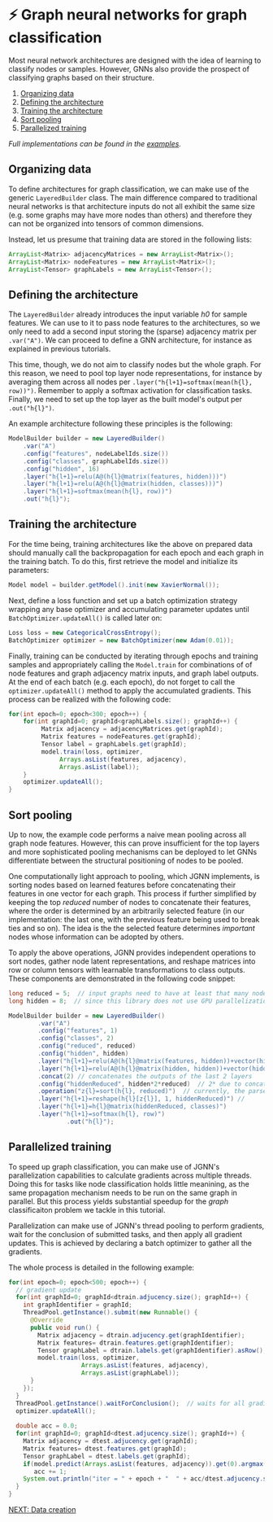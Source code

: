 # :zap: Graph neural networks for graph classification
Most neural network architectures are designed with the idea of learning to classify
nodes or samples. However, GNNs also provide the prospect of classifying graphs
based on their structure.

1. [Organizing data](#organizing-data)
2. [Defining the architecture](#defining-the-architecture)
3. [Training the architecture](#training-the-architecture)
4. [Sort pooling](#sort-pooling)
5. [Parallelized training](#parallelized-training)

*Full implementations can be found in the [examples](../JGNN/src/examples/graphClassification/SortPooling.java).*

## Organizing data

To define architectures for graph classification,
we can make use of the generic `LayeredBuilder` class. The main difference compared
to traditional neural networks is that architecture inputs do not all exhibit the 
same size (e.g. some graphs may have more nodes than others) and therefore they
can not be organized into tensors of common dimensions.

Instead, let us presume that training data are stored in the following lists:

```java	
ArrayList<Matrix> adjacencyMatrices = new ArrayList<Matrix>();
ArrayList<Matrix> nodeFeatures = new ArrayList<Matrix>();
ArrayList<Tensor> graphLabels = new ArrayList<Tensor>();
```

## Defining the architecture

The `LayeredBuilder` already introduces the input variable *h0* for sample features.
We can use to it to pass node features to the architectures, so we only need to add 
a second input storing the (sparse) adjacency matrix per `.var("A")`. We can proceed
to define a GNN architecture, for instance as explained in previous tutorials.

This time, though, we do not aim to classify nodes but the whole graph. For this reason,
we need to pool top layer node representations, for instance by averaging them
across all nodes per `.layer("h{l+1}=softmax(mean(h{l}, row))")`. Remember to apply
a softmax activation for classification tasks.
Finally, we need to set up the top layer as the built model's
output per `.out("h{l}")`. 

An example architecture following these principles is the following:

```java
ModelBuilder builder = new LayeredBuilder()
	.var("A")  
	.config("features", nodeLabelIds.size())
	.config("classes", graphLabelIds.size())
	.config("hidden", 16)
	.layer("h{l+1}=relu(A@(h{l}@matrix(features, hidden)))") 
	.layer("h{l+1}=relu(A@(h{l}@matrix(hidden, classes)))") 
	.layer("h{l+1}=softmax(mean(h{l}, row))")
	.out("h{l}"); 
```

## Training the architecture

For the time being, training architectures like the above on prepared data should
manually call the backpropagation for each epoch and each graph in the training
batch. To do this, first retrieve the model and initialize its parameters:

```java
Model model = builder.getModel().init(new XavierNormal());
```

Next, define a loss function and set up a batch optimization
strategy wrapping any base optimizer and accumulating parameter updates until
`BatchOptimizer.updateAll()` is called later on:

```java
Loss loss = new CategoricalCrossEntropy();
BatchOptimizer optimizer = new BatchOptimizer(new Adam(0.01));
```

Finally, training can be conducted by iterating through epochs and training samples
and appropriately calling the `Model.train` for combinations of of node features and graph
adjacency matrix inputs, and graph label outputs.
At the end of each batch (e.g. each epoch), do not forget
to call the `optimizer.updateAll()` method to apply the accumulated gradients. This
process can be realized with the following code:

```java
for(int epoch=0; epoch<300; epoch++) {
    for(int graphId=0; graphId<graphLabels.size(); graphId++) {
         Matrix adjacency = adjacencyMatrices.get(graphId);
         Matrix features = nodeFeatures.get(graphId);
         Tensor label = graphLabels.get(graphId);
         model.train(loss, optimizer, 
              Arrays.asList(features, adjacency), 
              Arrays.asList(label));
    }
    optimizer.updateAll();
}
```

## Sort pooling

Up to now, the example code performs a naive mean pooling across all graph
node features. However, this can prove insufficient for the top layers and
more sophisticated pooling mechanisms can be deployed to let GNNs differentiate
between the structural positioning of nodes to be pooled. 

One computationally light approach to pooling, which JGNN implements, is sorting
nodes based on learned features before concatenating their features in one
vector for each graph. This process if further simplified by keeping the top *reduced*
number of nodes to concatenate their features, where the order is determined by
an arbitrarily selected feature (in our implementation: the last one, with the previous
feature being used to break ties and so on). The idea is the the selected feature
determines *important* nodes whose information can be adopted by others.

To apply the above operations, JGNN provides independent operations to sort nodes, gather
node latent representations, and reshape matrices into row or column tensors with
learnable transformations to class outputs. These components are demonstrated in the 
following code snippet:

```java
long reduced = 5;  // input graphs need to have at least that many nodes,  lower values decrease accuracy
long hidden = 8;  // since this library does not use GPU parallelization, many latent dims reduce speed

ModelBuilder builder = new LayeredBuilder()        
        .var("A")  
        .config("features", 1)
        .config("classes", 2)
        .config("reduced", reduced)
        .config("hidden", hidden)
        .layer("h{l+1}=relu(A@(h{l}@matrix(features, hidden))+vector(hidden))")  // don't forget to add bias vectors to dense transformations
        .layer("h{l+1}=relu(A@(h{l}@matrix(hidden, hidden))+vector(hidden))") 
        .concat(2) // concatenates the outputs of the last 2 layers
        .config("hiddenReduced", hidden*2*reduced)  // 2* due to concatenation
        .operation("z{l}=sort(h{l}, reduced)")  // currently, the parser fails to understand full expressions within the next step's gather, so we need to create this intermediate variable
        .layer("h{l+1}=reshape(h{l}[z{l}], 1, hiddenReduced)") //
        .layer("h{l+1}=h{l}@matrix(hiddenReduced, classes)")
        .layer("h{l+1}=softmax(h{l}, row)")
                .out("h{l}");  
```



## Parallelized training

To speed up graph classification, you can make 
use of JGNN's parallelization capabilities to calculate gradients across 
multiple threads. Doing this for tasks like node classification holds little
meanining, as the same propagation mechanism needs to be run on the same 
graph in parallel. But this process yields substantial speedup for the *graph*
classificaiton problem we tackle in this tutorial.

Parallelization can make use of JGNN's thread pooling to perform
gradients, wait for the conclusion of submitted tasks, and then apply all gradient
updates. This is achieved by declaring a batch optimizer to gather all the gradients.

The whole process is detailed in the following example:

```java
for(int epoch=0; epoch<500; epoch++) {
  // gradient update
  for(int graphId=0; graphId<dtrain.adjucency.size(); graphId++) {
    int graphIdentifier = graphId;
    ThreadPool.getInstance().submit(new Runnable() {
      @Override
      public void run() {
        Matrix adjacency = dtrain.adjucency.get(graphIdentifier);
        Matrix features= dtrain.features.get(graphIdentifier);
        Tensor graphLabel = dtrain.labels.get(graphIdentifier).asRow();  // Don't forget to cast to the same format as predictions.
        model.train(loss, optimizer, 
		            Arrays.asList(features, adjacency), 
		            Arrays.asList(graphLabel));
      }
    });
  }
  ThreadPool.getInstance().waitForConclusion();  // waits for all gradients to finish calculating
  optimizer.updateAll();
  
  double acc = 0.0;
  for(int graphId=0; graphId<dtest.adjucency.size(); graphId++) {
    Matrix adjacency = dtest.adjucency.get(graphId);
    Matrix features= dtest.features.get(graphId);
    Tensor graphLabel = dtest.labels.get(graphId);
    if(model.predict(Arrays.asList(features, adjacency)).get(0).argmax()==graphLabel.argmax())
       acc += 1;
    System.out.println("iter = " + epoch + "  " + acc/dtest.adjucency.size());
  }
}
```



[NEXT: Data creation](Data.md)
